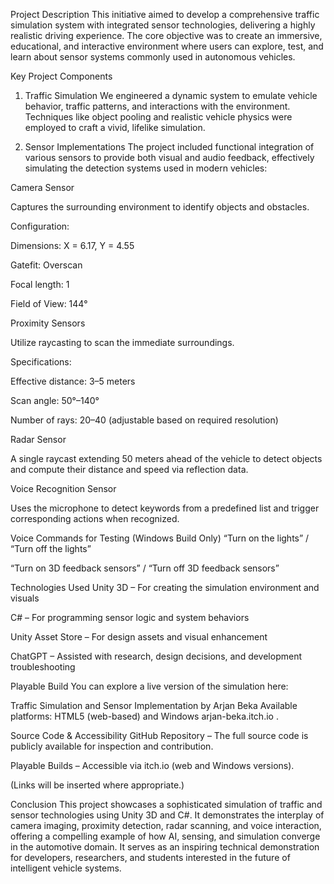 Project Description
This initiative aimed to develop a comprehensive traffic simulation system with integrated sensor technologies, delivering a highly realistic driving experience. The core objective was to create an immersive, educational, and interactive environment where users can explore, test, and learn about sensor systems commonly used in autonomous vehicles.

Key Project Components
1. Traffic Simulation
We engineered a dynamic system to emulate vehicle behavior, traffic patterns, and interactions with the environment. Techniques like object pooling and realistic vehicle physics were employed to craft a vivid, lifelike simulation.

2. Sensor Implementations
The project included functional integration of various sensors to provide both visual and audio feedback, effectively simulating the detection systems used in modern vehicles:

Camera Sensor

Captures the surrounding environment to identify objects and obstacles.

Configuration:

Dimensions: X = 6.17, Y = 4.55

Gatefit: Overscan

Focal length: 1

Field of View: 144°

Proximity Sensors

Utilize raycasting to scan the immediate surroundings.

Specifications:

Effective distance: 3–5 meters

Scan angle: 50°–140°

Number of rays: 20–40 (adjustable based on required resolution)

Radar Sensor

A single raycast extending 50 meters ahead of the vehicle to detect objects and compute their distance and speed via reflection data.

Voice Recognition Sensor

Uses the microphone to detect keywords from a predefined list and trigger corresponding actions when recognized.

Voice Commands for Testing (Windows Build Only)
“Turn on the lights” / “Turn off the lights”

“Turn on 3D feedback sensors” / “Turn off 3D feedback sensors”

Technologies Used
Unity 3D – For creating the simulation environment and visuals

C# – For programming sensor logic and system behaviors

Unity Asset Store – For design assets and visual enhancement

ChatGPT – Assisted with research, design decisions, and development troubleshooting

Playable Build
You can explore a live version of the simulation here:

Traffic Simulation and Sensor Implementation by Arjan Beka
Available platforms: HTML5 (web-based) and Windows 
arjan-beka.itch.io
.

Source Code & Accessibility
GitHub Repository – The full source code is publicly available for inspection and contribution.

Playable Builds – Accessible via itch.io (web and Windows versions).

(Links will be inserted where appropriate.)

Conclusion
This project showcases a sophisticated simulation of traffic and sensor technologies using Unity 3D and C#. It demonstrates the interplay of camera imaging, proximity detection, radar scanning, and voice interaction, offering a compelling example of how AI, sensing, and simulation converge in the automotive domain. It serves as an inspiring technical demonstration for developers, researchers, and students interested in the future of intelligent vehicle systems.

